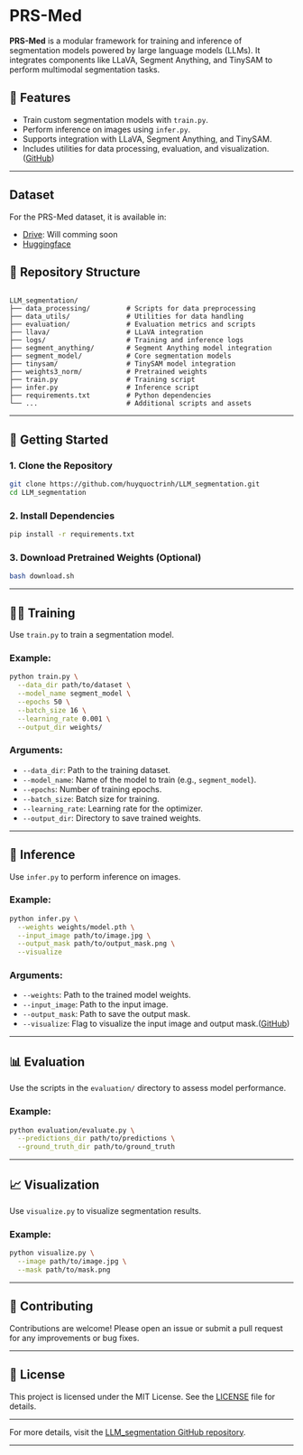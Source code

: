 # PRS-Med

**PRS-Med** is a modular framework for training and inference of segmentation models powered by large language models (LLMs). It integrates components like LLaVA, Segment Anything, and TinySAM to perform multimodal segmentation tasks.

## 🔧 Features

* Train custom segmentation models with `train.py`.
* Perform inference on images using `infer.py`.
* Supports integration with LLaVA, Segment Anything, and TinySAM.
* Includes utilities for data processing, evaluation, and visualization.([GitHub][1])

---

## Dataset

For the PRS-Med dataset, it is available in:

- [Drive](http://abc.com): Will comming soon
- [Huggingface](https://huggingface.co/datasets/huyquoctrinh/PRS-Med)

## 📁 Repository Structure

```

LLM_segmentation/
├── data_processing/         # Scripts for data preprocessing
├── data_utils/              # Utilities for data handling
├── evaluation/              # Evaluation metrics and scripts
├── llava/                   # LLaVA integration
├── logs/                    # Training and inference logs
├── segment_anything/        # Segment Anything model integration
├── segment_model/           # Core segmentation models
├── tinysam/                 # TinySAM model integration
├── weights3_norm/           # Pretrained weights
├── train.py                 # Training script
├── infer.py                 # Inference script
├── requirements.txt         # Python dependencies
└── ...                      # Additional scripts and assets
```



---

## 🚀 Getting Started

### 1. Clone the Repository

```bash
git clone https://github.com/huyquoctrinh/LLM_segmentation.git
cd LLM_segmentation
```



### 2. Install Dependencies

```bash
pip install -r requirements.txt
```



### 3. Download Pretrained Weights (Optional)

```bash
bash download.sh
```



---

## 🏋️‍♂️ Training

Use `train.py` to train a segmentation model.

### Example:

```bash
python train.py \
  --data_dir path/to/dataset \
  --model_name segment_model \
  --epochs 50 \
  --batch_size 16 \
  --learning_rate 0.001 \
  --output_dir weights/
```



### Arguments:

* `--data_dir`: Path to the training dataset.
* `--model_name`: Name of the model to train (e.g., `segment_model`).
* `--epochs`: Number of training epochs.
* `--batch_size`: Batch size for training.
* `--learning_rate`: Learning rate for the optimizer.
* `--output_dir`: Directory to save trained weights.

---

## 🧪 Inference

Use `infer.py` to perform inference on images.

### Example:

```bash
python infer.py \
  --weights weights/model.pth \
  --input_image path/to/image.jpg \
  --output_mask path/to/output_mask.png \
  --visualize
```



### Arguments:

* `--weights`: Path to the trained model weights.
* `--input_image`: Path to the input image.
* `--output_mask`: Path to save the output mask.
* `--visualize`: Flag to visualize the input image and output mask.([GitHub][2])

---

## 📊 Evaluation

Use the scripts in the `evaluation/` directory to assess model performance.

### Example:

```bash
python evaluation/evaluate.py \
  --predictions_dir path/to/predictions \
  --ground_truth_dir path/to/ground_truth
```



---

## 📈 Visualization

Use `visualize.py` to visualize segmentation results.

### Example:

```bash
python visualize.py \
  --image path/to/image.jpg \
  --mask path/to/mask.png
```



---

## 🤝 Contributing

Contributions are welcome! Please open an issue or submit a pull request for any improvements or bug fixes.

---

## 📄 License

This project is licensed under the MIT License. See the [LICENSE](LICENSE) file for details.

---

For more details, visit the [LLM\_segmentation GitHub repository](https://github.com/huyquoctrinh/LLM_segmentation).

---

[1]: https://github.com/deep-diver/LLM-Serve?utm_source=chatgpt.com "GitHub - deep-diver/LLM-Serve: This repository provides a framework to ..."
[2]: https://github.com/yakhyo/crack-segmentation/blob/main/inference.py?utm_source=chatgpt.com "crack-segmentation/inference.py at main - GitHub"
